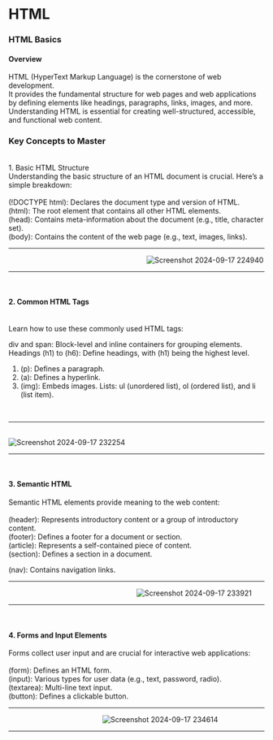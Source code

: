 # HTML
<h3>HTML Basics</h3>
<h4>Overview</h4>
HTML (HyperText Markup Language) is the cornerstone of web development. 
<br>It provides the fundamental structure for web pages and web applications by defining elements like headings, paragraphs, links, images, and more.
<br>Understanding HTML is essential for creating well-structured, accessible, and functional web content.
<h3>Key Concepts to Master</h3>
                             <br>
1. Basic HTML Structure
<br>
Understanding the basic structure of an HTML document is crucial. Here’s a simple breakdown:
<br>
<br>
(!DOCTYPE html): Declares the document type and version of HTML.
<br>
(html): The root element that contains all other HTML elements.
  <br>
(head): Contains meta-information about the document (e.g., title, character set).
  <br>
(body): Contains the content of the web page (e.g., text, images, links).
<br>
<hr>


&nbsp;&nbsp;&nbsp;&nbsp;&nbsp;&nbsp;&nbsp;&nbsp;&nbsp;&nbsp;&nbsp;&nbsp;&nbsp;&nbsp;&nbsp;&nbsp;&nbsp;&nbsp;&nbsp;&nbsp;&nbsp;&nbsp;&nbsp;&nbsp;&nbsp;&nbsp;&nbsp;&nbsp;&nbsp;&nbsp;&nbsp;&nbsp;&nbsp;&nbsp;&nbsp;&nbsp;&nbsp;&nbsp;&nbsp;&nbsp;&nbsp;&nbsp;&nbsp;&nbsp;&nbsp;&nbsp;&nbsp;&nbsp;&nbsp;&nbsp;&nbsp;&nbsp;&nbsp;&nbsp;&nbsp;&nbsp;&nbsp;&nbsp;&nbsp;&nbsp;&nbsp;&nbsp;&nbsp;&nbsp;&nbsp;&nbsp;&nbsp;&nbsp;&nbsp;![Screenshot 2024-09-17 224940](https://github.com/user-attachments/assets/0164e35b-2acc-4919-92ef-fb6744146efc)
<hr>
<br>

<h4>2. Common HTML Tags</h4>
 <br>
Learn how to use these commonly used HTML tags:

div and span: Block-level and inline containers for grouping elements.
Headings (h1) to (h6): Define headings, with (h1) being the highest level.
1. (p): Defines a paragraph.
2. (a): Defines a hyperlink.
3. (img): Embeds images.
Lists: ul (unordered list), ol (ordered list), and li (list item).
<br>
<hr>

&nbsp;&nbsp;&nbsp;&nbsp;&nbsp;&nbsp;&nbsp;&nbsp;&nbsp;&nbsp;&nbsp;&nbsp;&nbsp;&nbsp;&nbsp;&nbsp;&nbsp;&nbsp;&nbsp;&nbsp;&nbsp;&nbsp;&nbsp;&nbsp;&nbsp;&nbsp;&nbsp;&nbsp;&nbsp;&nbsp;&nbsp;&nbsp;&nbsp;&nbsp;&nbsp;&nbsp;&nbsp;&nbsp;&nbsp;&nbsp;&nbsp;&nbsp;&nbsp;&nbsp;&nbsp;&nbsp;&nbsp;&nbsp;&nbsp;&nbsp;&nbsp;&nbsp;&nbsp;&nbsp;&nbsp;&nbsp;&nbsp;&nbsp;&nbsp;&nbsp;&nbsp;&nbsp;&nbsp;&nbsp;&nbsp;&nbsp;&nbsp;&nbsp;&nbsp;&nbsp;&nbsp;&nbsp;&nbsp;&nbsp;&nbsp;&nbsp;&nbsp;&nbsp;&nbsp;&nbsp;&nbsp;&nbsp;&nbsp;&nbsp;&nbsp;&nbsp;&nbsp;&nbsp;&nbsp;![Screenshot 2024-09-17 232254](https://github.com/user-attachments/assets/1d57fe31-4eae-4bbb-abd7-fc04782b6975)
<hr>
<br>
<h4>3. Semantic HTML</h4>
Semantic HTML elements provide meaning to the web content:
<br>
<br>
(header): Represents introductory content or a group of introductory content.
<br>
(footer): Defines a footer for a document or section.
<br>
(article): Represents a self-contained piece of content.
<br>
(section): Defines a section in a document.

(nav): Contains navigation links.
<br>
<hr>

&nbsp;&nbsp;&nbsp;&nbsp;&nbsp;&nbsp;&nbsp;&nbsp;&nbsp;&nbsp;&nbsp;&nbsp;&nbsp;&nbsp;&nbsp;&nbsp;&nbsp;&nbsp;&nbsp;&nbsp;&nbsp;&nbsp;&nbsp;&nbsp;&nbsp;&nbsp;&nbsp;&nbsp;&nbsp;&nbsp;&nbsp;&nbsp;&nbsp;&nbsp;&nbsp;&nbsp;&nbsp;&nbsp;&nbsp;&nbsp;&nbsp;&nbsp;&nbsp;&nbsp;&nbsp;&nbsp;&nbsp;&nbsp;&nbsp;&nbsp;&nbsp;&nbsp;&nbsp;&nbsp;&nbsp;&nbsp;&nbsp;&nbsp;&nbsp;&nbsp;&nbsp;&nbsp;&nbsp;&nbsp;![Screenshot 2024-09-17 233921](https://github.com/user-attachments/assets/07245a72-ddda-412d-8297-fbfa23816f33)
<hr>
<br>
<h4>4. Forms and Input Elements</h4>
Forms collect user input and are crucial for interactive web applications:
<br>
<br>
(form): Defines an HTML form.
<br>
(input): Various types for user data (e.g., text, password, radio).
<br>
(textarea): Multi-line text input.
<br>
(button): Defines a clickable button.
<br>
<hr>

&nbsp;&nbsp;&nbsp;&nbsp;&nbsp;&nbsp;&nbsp;&nbsp;&nbsp;&nbsp;&nbsp;&nbsp;&nbsp;&nbsp;&nbsp;&nbsp;&nbsp;&nbsp;&nbsp;&nbsp;&nbsp;&nbsp;&nbsp;&nbsp;&nbsp;&nbsp;&nbsp;&nbsp;&nbsp;&nbsp;&nbsp;&nbsp;&nbsp;&nbsp;&nbsp;&nbsp;&nbsp;&nbsp;&nbsp;&nbsp;&nbsp;&nbsp;&nbsp;&nbsp;&nbsp;&nbsp;&nbsp;![Screenshot 2024-09-17 234614](https://github.com/user-attachments/assets/d99ca5e1-6027-4dc0-8db7-c0d01e0370c7)

<hr>
<br>

